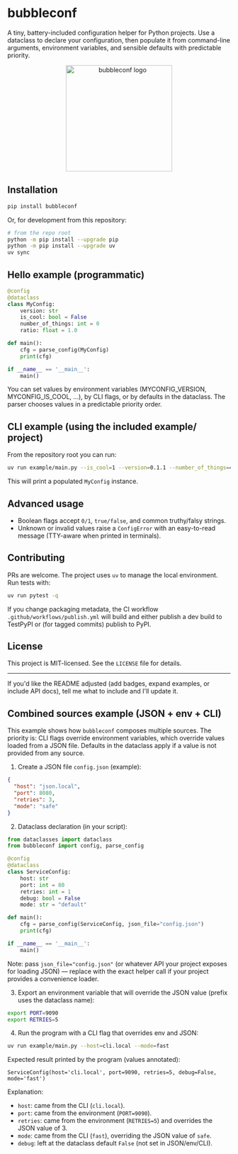 # bubbleconf

A tiny, battery-included configuration helper for Python projects. Use a dataclass to declare your configuration, then populate it from command-line arguments, environment variables, and sensible defaults with predictable priority.
<p align="center">
	<img src="logo.svg" alt="bubbleconf logo" width="240" />
</p>

## Installation

```bash
pip install bubbleconf
```

Or, for development from this repository:

```bash
# from the repo root
python -m pip install --upgrade pip
python -m pip install --upgrade uv
uv sync
```

## Hello example (programmatic)

```python
@config
@dataclass
class MyConfig:
	version: str
	is_cool: bool = False
	number_of_things: int = 0
	ratio: float = 1.0

def main():
	cfg = parse_config(MyConfig)
	print(cfg)

if __name__ == '__main__':
	main()
```

You can set values by environment variables (MYCONFIG_VERSION, MYCONFIG_IS_COOL, ...), by CLI flags, or by defaults in the dataclass. The parser chooses values in a predictable priority order.

## CLI example (using the included example/ project)

From the repository root you can run:

```bash
uv run example/main.py --is_cool=1 --version=0.1.1 --number_of_things=42 --ratio=0.1337
```

This will print a populated `MyConfig` instance.

## Advanced usage

- Boolean flags accept `0/1`, `true/false`, and common truthy/falsy strings.
- Unknown or invalid values raise a `ConfigError` with an easy-to-read message (TTY-aware when printed in terminals).

## Contributing

PRs are welcome. The project uses `uv` to manage the local environment. Run tests with:

```bash
uv run pytest -q
```

If you change packaging metadata, the CI workflow `.github/workflows/publish.yml` will build and either publish a dev build to TestPyPI or (for tagged commits) publish to PyPI.

## License

This project is MIT-licensed. See the `LICENSE` file for details.

---

If you'd like the README adjusted (add badges, expand examples, or include API docs), tell me what to include and I'll update it. 

## Combined sources example (JSON + env + CLI)

This example shows how `bubbleconf` composes multiple sources. The priority is: CLI flags override environment variables, which override values loaded from a JSON file. Defaults in the dataclass apply if a value is not provided from any source.

1) Create a JSON file `config.json` (example):

```json
{
  "host": "json.local",
  "port": 8080,
  "retries": 3,
  "mode": "safe"
}
```

2) Dataclass declaration (in your script):

```python
from dataclasses import dataclass
from bubbleconf import config, parse_config

@config
@dataclass
class ServiceConfig:
	host: str
	port: int = 80
	retries: int = 1
	debug: bool = False
	mode: str = "default"

def main():
	cfg = parse_config(ServiceConfig, json_file="config.json")
	print(cfg)

if __name__ == '__main__':
	main()
```

Note: pass `json_file="config.json"` (or whatever API your project exposes for loading JSON) — replace with the exact helper call if your project provides a convenience loader.

3) Export an environment variable that will override the JSON value (prefix uses the dataclass name):

```bash
export PORT=9090
export RETRIES=5
```

4) Run the program with a CLI flag that overrides env and JSON:

```bash
uv run example/main.py --host=cli.local --mode=fast
```

Expected result printed by the program (values annotated):

```
ServiceConfig(host='cli.local', port=9090, retries=5, debug=False, mode='fast')
```

Explanation:
- `host`: came from the CLI (`cli.local`).
- `port`: came from the environment (`PORT=9090`).
- `retries`: came from the environment (`RETRIES=5`) and overrides the JSON value of 3.
- `mode`: came from the CLI (`fast`), overriding the JSON value of `safe`.
- `debug`: left at the dataclass default `False` (not set in JSON/env/CLI).
